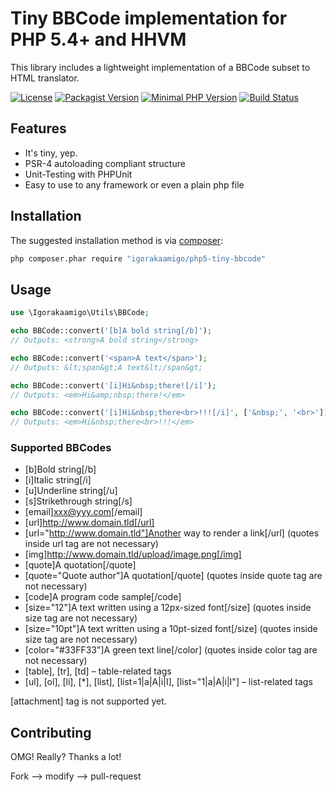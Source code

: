 # Tiny BBCode implementation for PHP 5.4+ and HHVM

This library includes a lightweight implementation of a BBCode subset to HTML translator.

[![License](https://img.shields.io/github/license/igorakaamigo/php5-tiny-bbcode.svg)](https://github.com/igorakaamigo/php5-tiny-bbcode/blob/master/LICENSE)
[![Packagist Version](https://img.shields.io/packagist/v/igorakaamigo/php5-tiny-bbcode.svg)](https://packagist.org/packages/igorakaamigo/php5-tiny-bbcode)
[![Minimal PHP Version](https://img.shields.io/packagist/php-v/igorakaamigo/php5-tiny-bbcode.svg)](http://php.net/downloads.php)
[![Build Status](https://img.shields.io/travis/igorakaamigo/php5-tiny-bbcode/master.svg)](https://travis-ci.org/igorakaamigo/php5-tiny-bbcode)

## Features

* It's tiny, yep.
* PSR-4 autoloading compliant structure
* Unit-Testing with PHPUnit
* Easy to use to any framework or even a plain php file

## Installation

The suggested installation method is via [composer](https://getcomposer.org/):

```sh
php composer.phar require "igorakaamigo/php5-tiny-bbcode"
```

## Usage

```php
use \Igorakaamigo\Utils\BBCode;

echo BBCode::convert('[b]A bold string[/b]');
// Outputs: <strong>A bold string</strong>

echo BBCode::convert('<span>A text</span>');
// Outputs: &lt;span&gt;A text&lt;/span&gt;

echo BBCode::convert('[i]Hi&nbsp;there![/i]');
// Outputs: <em>Hi&amp;nbsp;there!</em>

echo BBCode::convert('[i]Hi&nbsp;there<br>!!![/i]', ['&nbsp;', '<br>']);
// Outputs: <em>Hi&nbsp;there<br>!!!</em>
```

### Supported BBCodes

* [b]Bold string[/b]
* [i]Italic string[/i]
* [u]Underline string[/u]
* [s]Strikethrough string[/s]
* [email]xxx@yyy.com[/email]
* [url]http://www.domain.tld[/url]
* [url="http://www.domain.tld"]Another way to render a link[/url] (quotes inside url tag are not necessary)
* [img]http://www.domain.tld/upload/image.png[/img]
* [quote]A quotation[/quote]
* [quote="Quote author"]A quotation[/quote] (quotes inside quote tag are not necessary)
* [code]A program code sample[/code]
* [size="12"]A text written using a 12px-sized font[/size] (quotes inside size tag are not necessary)
* [size="10pt"]A text written using a 10pt-sized font[/size] (quotes inside size tag are not necessary)
* [color="#33FF33"]A green text line[/color] (quotes inside color tag are not necessary)
* [table], [tr], [td] – table-related tags
* [ul], [ol], [li], [*], [list], [list=1|a|A|i|I], [list="1|a|A|i|I"] – list-related tags

[attachment] tag is not supported yet.

## Contributing

OMG! Really? Thanks a lot!

Fork --> modify --> pull-request
